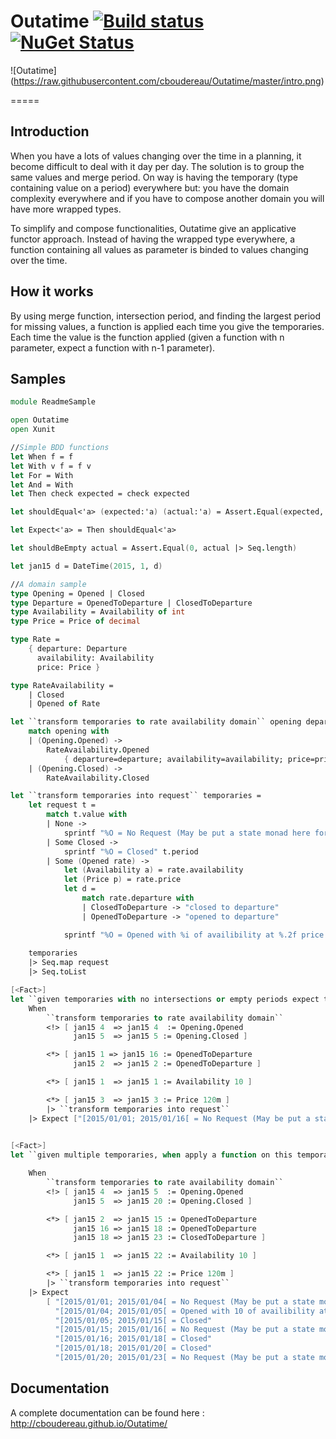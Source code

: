 # Outatime [![Build status](https://ci.appveyor.com/api/projects/status/v3f2gj9602e82ia4?svg=true)](https://ci.appveyor.com/project/cboudereau/outatime) [![NuGet Status](http://img.shields.io/nuget/v/Outatime.svg?style=flat)](https://www.nuget.org/packages/Outatime/)

![Outatime] (https://raw.githubusercontent.com/cboudereau/Outatime/master/intro.png)

=====

## Introduction
When you have a lots of values changing over the time in a planning, it become difficult to deal with it day per day. The solution is to group the same values and merge period.
On way is having the temporary (type containing value on a period) everywhere but: you have the domain complexity everywhere and if you have to compose another domain you will have more wrapped types.

To simplify and compose functionalities, Outatime give an applicative functor approach. 
Instead of having the wrapped type everywhere, a function containing all values as parameter is binded to values changing over the time.

## How it works
By using merge function, intersection period, and finding the largest period for missing values, a function is applied each time you give the temporaries. 
Each time the value is the function applied (given a function with n parameter, expect a function with n-1 parameter).

## Samples
```fsharp
module ReadmeSample

open Outatime
open Xunit

//Simple BDD functions
let When f = f
let With v f = f v
let For = With
let And = With
let Then check expected = check expected

let shouldEqual<'a> (expected:'a) (actual:'a) = Assert.Equal(expected, actual)

let Expect<'a> = Then shouldEqual<'a>

let shouldBeEmpty actual = Assert.Equal(0, actual |> Seq.length)

let jan15 d = DateTime(2015, 1, d)

//A domain sample
type Opening = Opened | Closed
type Departure = OpenedToDeparture | ClosedToDeparture
type Availability = Availability of int
type Price = Price of decimal

type Rate = 
    { departure: Departure
      availability: Availability
      price: Price }

type RateAvailability = 
    | Closed
    | Opened of Rate

let ``transform temporaries to rate availability domain`` opening departure availability price = 
    match opening with
    | (Opening.Opened) -> 
        RateAvailability.Opened 
            { departure=departure; availability=availability; price=price }
    | (Opening.Closed) -> 
        RateAvailability.Closed

let ``transform temporaries into request`` temporaries = 
    let request t = 
        match t.value with
        | None -> 
            sprintf "%O = No Request (May be put a state monad here for not contiguous case)" t.period
        | Some Closed -> 
            sprintf "%O = Closed" t.period
        | Some (Opened rate) -> 
            let (Availability a) = rate.availability
            let (Price p) = rate.price
            let d = 
                match rate.departure with
                | ClosedToDeparture -> "closed to departure"
                | OpenedToDeparture -> "opened to departure"

            sprintf "%O = Opened with %i of availibility at %.2f price and %s" t.period a p d
        
    temporaries 
    |> Seq.map request
    |> Seq.toList

[<Fact>]
let ``given temporaries with no intersections or empty periods expect the largest period with none value``()=
    When
        ``transform temporaries to rate availability domain``
        <!> [ jan15 4  => jan15 4  := Opening.Opened
              jan15 5  => jan15 5 := Opening.Closed ]

        <*> [ jan15 1 => jan15 16 := OpenedToDeparture
              jan15 2  => jan15 2 := OpenedToDeparture ]

        <*> [ jan15 1  => jan15 1 := Availability 10 ]

        <*> [ jan15 3  => jan15 3 := Price 120m ]
        |> ``transform temporaries into request``
    |> Expect ["[2015/01/01; 2015/01/16[ = No Request (May be put a state monad here for not contiguous case)"]
    

[<Fact>]
let ``given multiple temporaries, when apply a function on this temporaries then expect applied function on any intersection``()=

    When
        ``transform temporaries to rate availability domain``
        <!> [ jan15 4  => jan15 5  := Opening.Opened
              jan15 5  => jan15 20 := Opening.Closed ]

        <*> [ jan15 2  => jan15 15 := OpenedToDeparture
              jan15 16 => jan15 18 := OpenedToDeparture
              jan15 18 => jan15 23 := ClosedToDeparture ]

        <*> [ jan15 1  => jan15 22 := Availability 10 ]

        <*> [ jan15 1  => jan15 22 := Price 120m ]
        |> ``transform temporaries into request``
    |> Expect 
        [ "[2015/01/01; 2015/01/04[ = No Request (May be put a state monad here for not contiguous case)"
          "[2015/01/04; 2015/01/05[ = Opened with 10 of availibility at 120.00 price and opened to departure"
          "[2015/01/05; 2015/01/15[ = Closed"
          "[2015/01/15; 2015/01/16[ = No Request (May be put a state monad here for not contiguous case)"
          "[2015/01/16; 2015/01/18[ = Closed"
          "[2015/01/18; 2015/01/20[ = Closed"
          "[2015/01/20; 2015/01/23[ = No Request (May be put a state monad here for not contiguous case)" ]
```
## Documentation
A complete documentation can be found here : http://cboudereau.github.io/Outatime/
